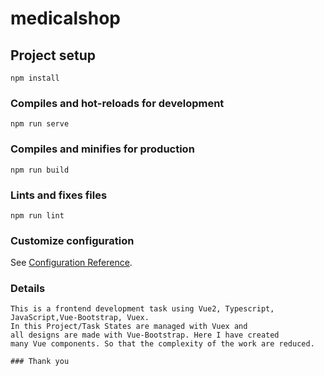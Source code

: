 # medicalshop

## Project setup
```
npm install
```

### Compiles and hot-reloads for development
```
npm run serve
```

### Compiles and minifies for production
```
npm run build
```

### Lints and fixes files
```
npm run lint
```

### Customize configuration
See [Configuration Reference](https://cli.vuejs.org/config/).



### Details
```
This is a frontend development task using Vue2, Typescript, JavaScript,Vue-Bootstrap, Vuex.
In this Project/Task States are managed with Vuex and 
all designs are made with Vue-Bootstrap. Here I have created
many Vue components. So that the complexity of the work are reduced.

### Thank you

